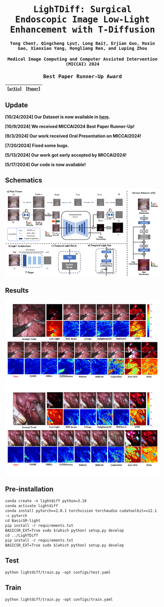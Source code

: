 <div align="center">
<samp>
  
<h1> LighTDiff: Surgical Endoscopic Image Low-Light Enhancement with T-Diffusion </h1>

<h4> <b>Tong Chen†, Qingcheng Lyu†, Long Bai†</b>, Erjian Guo, Huxin Gao, Xiaoxiao Yang, Hongliang Ren, and Luping Zhou </h3>

<h4> Medical Image Computing and Computer Assisted Intervention (MICCAI) 2024 </h3>
 <h3> Best Paper Runner-Up Award </h3>
</samp>

| **[[```arXiv```](<https://arxiv.org/abs/2405.10550>)]** | **[[```Paper```](<https://link.springer.com/chapter/10.1007/978-3-031-72089-5_35>)]** |
|:-------------------:|:-------------------:|


</div>     

## Update
**[10/24/2024] Our Dataset is now available in [here](https://drive.google.com/file/d/1No5TlUhUnWbY0ZWmfqpiIt7wKKwzKmuz/view?usp=sharing).**

**[10/9/2024] We received MICCAI2024 Best Paper Runner-Up!**

**[9/3/2024] Our work received Oral Presentation on MICCAI2024!**

**[7/20/2024] Fixed some bugs.**

**[5/13/2024] Our work got early accepted by MICCAI2024!**

**[5/17/2024] Our code is now available!**

## Schematics
![MainFrame](Schematric/Schematric.png)
## Results
![Visualization](Examples/result1.png)
![Visualization](Examples/result3.png)
## Pre-installation
```Install step
conda create -n lightdiff python=3.10
conda activate lightdiff
conda install pytorch==2.0.1 torchvision torchaudio cudatoolkit==12.1 -c pytorch
cd BasicSR-light
pip install -r requirements.txt
BASICSR_EXT=True sudo $(which python) setup.py develop
cd ../LighTDiff
pip install -r requirements.txt
BASICSR_EXT=True sudo $(which python) setup.py develop
```

## Test
```
python lightdiff/train.py -opt configs/test.yaml
```
## Train
```
python lightdiff/train.py -opt configs/train.yaml
```
